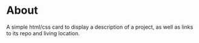 # About

A simple html/css card to display a description of a project, as well as links to its repo and living location.